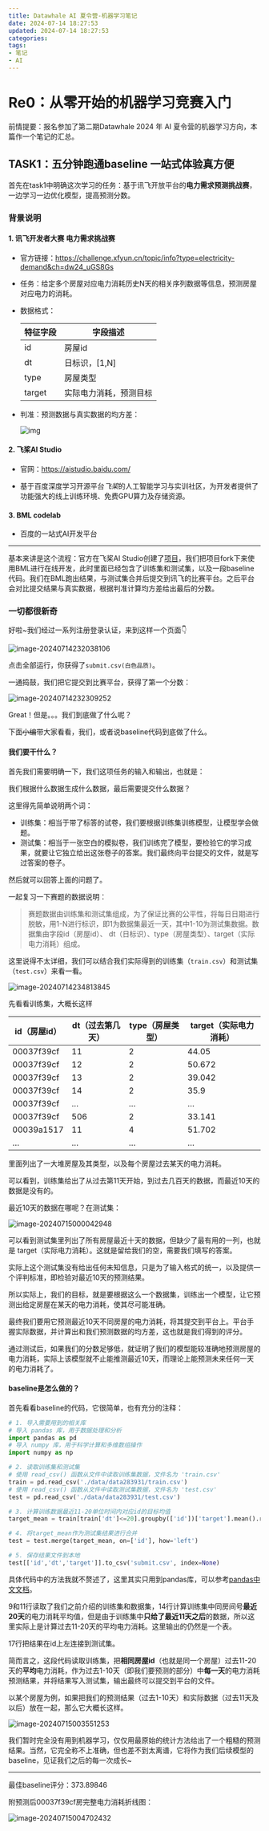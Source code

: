 ```yaml
---
title: Datawhale AI 夏令营-机器学习笔记
date: 2024-07-14 18:27:53
updated: 2024-07-14 18:27:53
categories:
tags:
- 笔记
- AI
---
```


# Re0：从零开始的机器学习竞赛入门

前情提要：报名参加了第二期Datawhale 2024 年 AI 夏令营的机器学习方向，本篇作一个笔记的汇总。

## TASK1：五分钟跑通baseline 一站式体验真方便

首先在task1中明确这次学习的任务：基于讯飞开放平台的**电力需求预测挑战赛**，一边学习一边优化模型，提高预测分数。

### 背景说明

#### 1. 讯飞开发者大赛 电力需求挑战赛

- 官方链接：https://challenge.xfyun.cn/topic/info?type=electricity-demand&ch=dw24_uGS8Gs

- 任务：给定多个房屋对应电力消耗历史N天的相关序列数据等信息，预测房屋对应电力的消耗。

- 数据格式：

  | 特征字段 | 字段描述               |
  | -------- | ---------------------- |
  | id       | 房屋id                 |
  | dt       | 日标识，[1,N]          |
  | type     | 房屋类型               |
  | target   | 实际电力消耗，预测目标 |

- 判准：预测数据与真实数据的均方差：

  ![img](https://openres.xfyun.cn/xfyundoc/2024-06-29/341fad9d-203f-409d-b118-a4ed9d411f8e/1719632410485/108.png)

#### 2. 飞桨AI Studio

- 官网：https://aistudio.baidu.com/

- 基于百度深度学习开源平台*飞桨*的人工智能学习与实训社区，为开发者提供了功能强大的线上训练环境、免费GPU算力及存储资源。

#### 3. BML codelab

- 百度的一站式AI开发平台

---

基本来讲是这个流程：官方在飞桨AI Studio创建了[项目](https://aistudio.baidu.com/projectdetail/8151133)，我们把项目fork下来使用BML进行在线开发，此时里面已经包含了训练集和测试集，以及一段baseline代码。我们在BML跑出结果，与测试集合并后提交到讯飞的比赛平台。之后平台会对比提交结果与真实数据，根据判准计算均方差给出最后的分数。

### 一切都很新奇

好啦~我们经过一系列注册登录认证，来到这样一个页面👇

![image-20240714232038106](http://img.cccake.cc/imgs/202407142320771.png)

点击全部运行，你获得了`submit.csv(白色品质)`。

一通捣鼓，我们把它提交到比赛平台，获得了第一个分数：

![image-20240714232309252](http://img.cccake.cc/imgs/202407142323462.png)

Great！但是。。。我们到底做了什么呢？

下面~~小编~~带大家看看，我们，或者说baseline代码到底做了什么。

#### 我们要干什么？

首先我们需要明确一下，我们这项任务的输入和输出，也就是：

我们根据什么数据生成什么数据，最后需要提交什么数据？

这里得先简单说明两个词：

- 训练集：相当于带了标答的试卷，我们要根据训练集训练模型，让模型学会做题。
- 测试集：相当于一张空白的模拟卷，我们训练完了模型，要检验它的学习成果，就要让它独立给出这张卷子的答案。我们最终向平台提交的文件，就是写过答案的卷子。

然后就可以回答上面的问题了。

一起复习一下赛题的数据说明：

> 赛题数据由训练集和测试集组成，为了保证比赛的公平性，将每日日期进行脱敏，用1-N进行标识，即1为数据集最近一天，其中1-10为测试集数据。数据集由字段id（房屋id）、 dt（日标识）、type（房屋类型）、target（实际电力消耗）组成。

这里说得不太详细，我们可以结合我们实际得到的训练集（`train.csv`）和测试集（`test.csv`）来看一看。

![image-20240714234813845](http://img.cccake.cc/imgs/202407142348296.png)

先看看训练集，大概长这样

| id（房屋id） | dt（过去第几天） | type（房屋类型） | target（实际电力消耗） |
| ------------ | ---------------- | ---------------- | ---------------------- |
| 00037f39cf   | 11               | 2                | 44.05                  |
| 00037f39cf   | 12               | 2                | 50.672                 |
| 00037f39cf   | 13               | 2                | 39.042                 |
| 00037f39cf   | 14               | 2                | 35.9                   |
| 00037f39cf   | …                | …                | …                      |
| 00037f39cf   | 506              | 2                | 33.141                 |
| 00039a1517   | 11               | 4                | 51.702                 |
| …            | …                | …                | …                      |

里面列出了一大堆房屋及其类型，以及每个房屋过去某天的电力消耗。

可以看到，训练集给出了从过去第11天开始，到过去几百天的数据，而最近10天的数据是没有的。

最近10天的数据在哪呢？在测试集：

![image-20240715000042948](http://img.cccake.cc/imgs/202407150000516.png)

可以看到测试集里列出了所有房屋最近十天的数据，但缺少了最有用的一列，也就是 target（实际电力消耗）。这就是留给我们的空，需要我们填写的答案。

实际上这个测试集没有给出任何未知信息，只是为了输入格式的统一，以及提供一个评判标准，即检验对最近10天的预测结果。

所以实际上，我们的目标，就是要根据这么一个数据集，训练出一个模型，让它预测出给定房屋在某天的电力消耗，使其尽可能准确。

最终我们要用它预测最近10天不同房屋的电力消耗，将其提交到平台上。平台手握实际数据，并计算出和我们预测数据的均方差，这也就是我们得到的评分。

通过测试后，如果我们的分数足够低，就证明了我们的模型能较准确地预测房屋的电力消耗，实际上该模型就不止能推测最近10天，而理论上能预测未来任何一天的电力消耗了。

#### baseline是怎么做的？

首先看看baseline的代码，它很简单，也有充分的注释：

```python
# 1. 导入需要用到的相关库
# 导入 pandas 库，用于数据处理和分析
import pandas as pd
# 导入 numpy 库，用于科学计算和多维数组操作
import numpy as np

# 2. 读取训练集和测试集
# 使用 read_csv() 函数从文件中读取训练集数据，文件名为 'train.csv'
train = pd.read_csv('./data/data283931/train.csv')
# 使用 read_csv() 函数从文件中读取测试集数据，文件名为 'test.csv'
test = pd.read_csv('./data/data283931/test.csv')

# 3. 计算训练数据最近11-20单位时间内对应id的目标均值
target_mean = train[train['dt']<=20].groupby(['id'])['target'].mean().reset_index()

# 4. 将target_mean作为测试集结果进行合并
test = test.merge(target_mean, on=['id'], how='left')

# 5. 保存结果文件到本地
test[['id','dt','target']].to_csv('submit.csv', index=None)
```

具体代码中的方法我就不赘述了，这里其实只用到pandas库，可以参考[pandas中文文档](https://www.pypandas.cn/docs/)。

9和11行读取了我们之前介绍的训练集和数据集，14行计算训练集中同房间号**最近20天**的电力消耗平均值，但是由于训练集中**只给了最近11天之后**的数据，所以这里实际上是计算过去11-20天的平均电力消耗。这里输出的仍然是一个表。

17行把结果在id上左连接到测试集。

简而言之，这段代码读取训练集，把**相同房屋id**（也就是同一个房屋）过去11-20天的**平均**电力消耗，作为过去1-10天（即我们要预测的部分）中**每一天**的电力消耗预测结果，并将结果写入测试集，输出最终可以提交到平台的文件。

以某个房屋为例，如果把我们的预测结果（过去1-10天）和实际数据（过去11天及以后）放在一起，那么它大概长这样。

![image-20240715003551253](http://img.cccake.cc/imgs/202407150035140.png)

我们暂时完全没有用到机器学习，仅仅用最原始的统计方法给出了一个粗糙的预测结果。当然，它完全称不上准确，但也差不到太离谱，它将作为我们后续模型的baseline，见证我们之后的每一次成长~

---

最佳baseline评分：373.89846

附预测后00037f39cf房完整电力消耗折线图：

![image-20240715004702432](http://img.cccake.cc/imgs/202407150047097.png)
